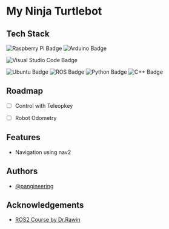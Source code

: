 
# My Ninja Turtlebot

## Tech Stack

![Raspberry Pi Badge](https://img.shields.io/badge/Raspberry%20Pi-A22846?logo=raspberrypi&logoColor=fff&style=flat)
![Arduino Badge](https://img.shields.io/badge/Arduino-00878F?logo=arduino&logoColor=fff&style=flat)

![Visual Studio Code Badge](https://img.shields.io/badge/Visual%20Studio%20Code-007ACC?logo=visualstudiocode&logoColor=fff&style=flat)

![Ubuntu Badge](https://img.shields.io/badge/Ubuntu-E95420?logo=ubuntu&logoColor=fff&style=flat)
![ROS Badge](https://img.shields.io/badge/ROS-22314E?logo=ros&logoColor=fff&style=flat)
![Python Badge](https://img.shields.io/badge/Python-3776AB?logo=python&logoColor=fff&style=flat)
![C++ Badge](https://img.shields.io/badge/C%2B%2B-00599C?logo=cplusplus&logoColor=fff&style=flat)

## Roadmap

 - [ ] Control with Teleopkey
 - [ ] Robot Odometry 


## Features

- Navigation using nav2

## Authors

- [@pangineering](https://www.github.com/pangineering)


## Acknowledgements
 
 - [ROS2 Course by Dr.Rawin](https://github.com/rawin-chandra/ros2_course)


